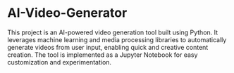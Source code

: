 # AI-Video-Generator
This project is an AI-powered video generation tool built using Python. It leverages machine learning and media processing libraries to automatically generate videos from user input, enabling quick and creative content creation. The tool is implemented as a Jupyter Notebook for easy customization and experimentation.
